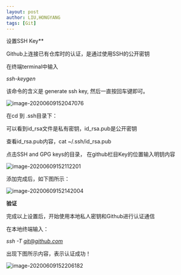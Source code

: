 ```yaml
---
layout: post
author: LIU,HONGYANG
tags: [Git]
---
```






设置SSH Key**

Github上连接已有仓库时的认证，是通过使用SSH的公开密钥

在终端terminal中输入

*ssh-keygen*

该命令的含义是 generate ssh key, 然后一直按回车键即可。



![image-20200609152047076](https://tva1.sinaimg.cn/large/007S8ZIlgy1gfm2c1j9faj30oo0ioabv.jpg)





 

在cd 到 .ssh目录下：

可以看到id_rsa文件是私有密钥，id_rsa.pub是公开密钥

 

查看id_rsa.pub内容，cat ~/.ssh/id_rsa.pub

点击SSH and GPG keys的目录， 在github栏目Key的位置输入明钥内容



![image-20200609152112201](https://tva1.sinaimg.cn/large/007S8ZIlgy1gfm2ckfnozj31yz0u0n3x.jpg)



 

 

添加完成后，如下图所示：



![image-20200609152142004](https://tva1.sinaimg.cn/large/007S8ZIlgy1gfm2cznfjpj31z40jyqa2.jpg)



 

**验证**

完成以上设置后，开始使用本地私人密钥和Github进行认证通信

在本地终端输入：

*ssh -T git@github.com*

 

出现下图所示内容，表示认证成功！



![image-20200609152206182](https://tva1.sinaimg.cn/large/007S8ZIlgy1gfm2deva92j31qi05y40w.jpg) 